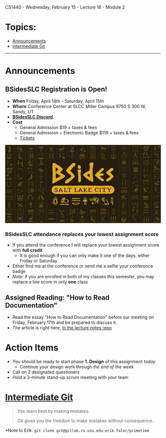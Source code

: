 CS1440 - Wednesday, February 15 - Lecture 16 - Module 2

# Topics:
* [Announcements](#announcements)
* [Intermediate Git](#intermediate-git)


------------------------------------------------------------
# Announcements

## BSidesSLC Registration is Open!

*   **When**  Friday, April 14th - Saturday, April 15th
*   **Where** Conference Center at SLCC Miller Campus 9750 S 300 W, Sandy, UT
*   [**BSidesSLC Discord**](https://discord.com/invite/hBcnv9gb73).
*   **Cost**  
    *   General Admission $19 + taxes & fees
    *   General Admission + Electronic Badge $119 + taxes & fees
    *   [Tickets](https://www.eventbrite.com/e/bsidesslc-2023-tickets-527264701917)

![](./02-bsides-logo.png)


### BSidesSLC attendance replaces your lowest assignment score

*   If you attend the conference I will replace your lowest assignment score with **full credit**
    *   It is good enough if you can only make it one of the days, either Friday or Saturday
*   Either find me at the conference or send me a selfie your conference badge
*   *Note:* if you are enrolled in both of my classes this semester, you may replace a low score in only **one** class


## Assigned Reading: "How to Read Documentation"

*   Read the essay "How to Read Documentation" before our meeting on Friday, February 17th and be prepared to discuss it.
*   The article is right here, [in the lecture notes repo](../How_to_Read_Documentation.md)


# Action Items

*   You should be ready to start phase **1. Design** of this assignment *today*
    *   Continue your design work through *the end of the week*
*	Call on 2 designated questioners
*	Hold a 3-minute stand-up scrum meeting with your team



# [Intermediate Git](../../Using_Git/Intermediate_Git.md)

> You learn best by making mistakes.
>
> Git gives you the freedom to make mistakes without consequence.

*Note to Erik: `git clone git@gitlab.cs.usu.edu:erik.falor/primetime`



